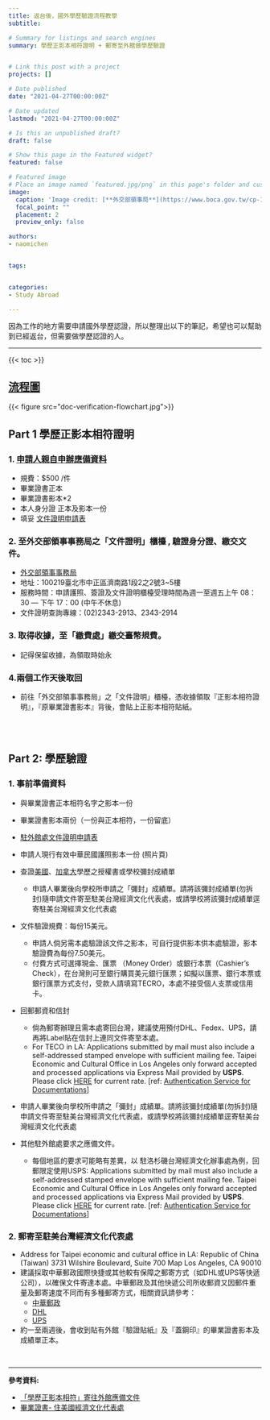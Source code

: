 ```yaml
---
title: 返台後，國外學歷驗證流程教學
subtitle: 

# Summary for listings and search engines
summary: 學歷正影本相符證明 + 郵寄至外館做學歷驗證


# Link this post with a project
projects: []

# Date published
date: "2021-04-27T00:00:00Z"

# Date updated
lastmod: "2021-04-27T00:00:00Z"

# Is this an unpublished draft?
draft: false

# Show this page in the Featured widget?
featured: false

# Featured image
# Place an image named `featured.jpg/png` in this page's folder and customize its options here.
image:
  caption: 'Image credit: [**外交部領事局**](https://www.boca.gov.tw/cp-172-372-eabf2-1.html)'
  focal_point: ""
  placement: 2
  preview_only: false

authors:
- naomichen


tags:


categories:
- Study Abroad

---
```

因為工作的地方需要申請國外學歷認證，所以整理出以下的筆記，希望也可以幫助到已經返台，但需要做學歷認證的人。
<hr>
{{< toc >}}

## [**流程圖**](https://www.boca.gov.tw/cp-172-372-eabf2-1.html)
{{< figure src="doc-verification-flowchart.jpg">}}

## **Part 1 學歷正影本相符證明**

### 1. [申請人親自申辦應備資料](https://www.boca.gov.tw/cp-175-358-0dce7-1.html)

- 規費：$500 /件
- 畢業證書正本
- 畢業證書影本*2
- 本人身分證 正本及影本一份
- 填妥 [文件證明申請表](https://www.boca.gov.tw/dl-108-9ba32868eb604e659b81f8b3d2f2136e.html)

### 2. 至外交部領事事務局之「文件證明」櫃檯 , 驗證身分證、繳交文件。
- [外交部領事事務局](https://www.boca.gov.tw/cp-105-74-9b37a-1.html)
- 地址：100219臺北市中正區濟南路1段2之2號3~5樓
- 服務時間：申請護照、簽證及文件證明櫃檯受理時間為週一至週五上午 08：30 — 下午 17：00 (中午不休息)
- 文件證明查詢專線：(02)2343-2913、2343-2914

### 3. 取得收據，至「繳費處」繳交臺幣規費。

- 記得保留收據，為領取時始永

### 4.兩個工作天後取回

- 前往「外交部領事事務局」之「文件證明」櫃檯，憑收據領取『正影本相符證明』，『原畢業證書影本』背後，會貼上正影本相符貼紙。

<br>
<br>

## **Part 2: 學歷驗證**

### 1. 事前準備資料

- 與畢業證書正本相符名字之影本一份
- 畢業證書影本兩份（一份與正本相符，一份留底）
- [駐外館處文件證明申請表](https://www.boca.gov.tw/cp-48-228-ef16a-1.html)
- 申請人現行有效中華民國護照影本一份 (照片頁)
- 查證[美國](https://www.boca.gov.tw/cp-48-231-4c461-1.html)、[加拿大](https://www.boca.gov.tw/cp-48-232-6adfb-1.html)學歷之授權書或學校彌封成績單
    - 申請人畢業後向學校所申請之「彌封」成績單。請將該彌封成績單(勿拆封)隨申請文件寄至駐美台灣經濟文化代表處，或請學校將該彌封成績單逕寄駐美台灣經濟文化代表處
- 文件驗證規費：每份15美元。
    - 申請人倘另需本處驗證該文件之影本，可自行提供影本供本處驗證，影本驗證費為每份7.50美元。
    - 付費方式可選擇現金、匯票 （Money Order）或銀行本票（Cashier’s Check），在台灣則可至銀行購買美元銀行匯票；如擬以匯票、銀行本票或銀行匯票方式支付，受款人請填寫TECRO，本處不接受個人支票或信用卡。
- 回郵郵資和信封
    - 倘為郵寄辦理且需本處寄回台灣，建議使用預付DHL、Fedex、UPS，請再將Label貼在信封上連同文件寄至本處。
    - For TECO in LA: Applications submitted by mail must also include a self-addressed stamped envelope with sufficient mailing fee. Taipei Economic and Cultural Office in Los Angeles only forward accepted and processed applications via Express Mail provided by **USPS**. Please click [HERE](https://postcalc.usps.com/) for current rate. [ref: [Authentication Service for Documentations](https://www.taiwanembassy.org/uslax_en/post/134.html)]
- 申請人畢業後向學校所申請之「彌封」成績單。請將該彌封成績單(勿拆封)隨申請文件寄至駐美台灣經濟文化代表處，或請學校將該彌封成績單逕寄駐美台灣經濟文化代表處

- 其他駐外館處要求之應備文件。
    - 每個地區的要求可能略有差異，以 駐洛杉磯台灣經濟文化辦事處為例，回郵限定使用USPS:  Applications submitted by mail must also include a self-addressed stamped envelope with sufficient mailing fee. Taipei Economic and Cultural Office in Los Angeles only forward accepted and processed applications via Express Mail provided by **USPS**. Please click [HERE](https://postcalc.usps.com/) for current rate. [ref: [Authentication Service for Documentations](https://www.taiwanembassy.org/uslax_en/post/134.html)]

### 2. 郵寄至駐美台灣經濟文化代表處

- Address for Taipei economic and cultural office in LA: Republic of China (Taiwan) 3731 Wilshire Boulevard, Suite 700 Map Los Angeles, CA 90010
- 建議採取中華郵政國際快捷或其他較有保障之郵寄方式（如DHL或UPS等快遞公司），以確保文件寄達本處。中華郵政及其他快遞公司所收郵資又因郵件重量及郵寄速度不同而有多種郵寄方式，相關資訊請參考：
    - [中華郵政](http://www.post.gov.tw/post/index.jsp)
    - [DHL](http://www.dhl.com.tw/publish/tw/zt.high.html)
    - [UPS](http://www.ups.com/content/tw/zh/index.jsx)
- 約一至兩週後，會收到貼有外館『驗證貼紙』及『蓋鋼印』的畢業證書影本及成績單正本。

<br>
<hr>

**參考資料:**

- [「學歷正影本相符」寄往外館應備文件](https://www.boca.gov.tw/cp-178-361-90e36-1.html)
- [畢業證書- 住美國經濟文化代表處](https://www.roc-taiwan.org/us/post/3106.html)
